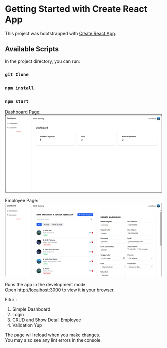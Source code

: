 # Getting Started with Create React App

This project was bootstrapped with [Create React App](https://github.com/facebook/create-react-app).

## Available Scripts

In the project directory, you can run:

### `git Clone`

### `npm install`

### `npm start`

Dashboard Page:
![alt text](Dashboard.png)

Employee Page:
![alt text](EmployeePage.png)

Runs the app in the development mode.\
Open [http://localhost:3000](http://localhost:3000) to view it in your browser.

Fitur :

1.  Simple Dashboard
2.  Login
3.  CRUD and Show Detail Employee
4.  Validation Yup

The page will reload when you make changes.\
You may also see any lint errors in the console.

